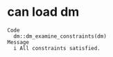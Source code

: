 # can load dm

    Code
      dm::dm_examine_constraints(dm)
    Message
      i All constraints satisfied.

